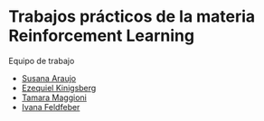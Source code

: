 # Trabajos prácticos de la materia Reinforcement Learning

Equipo de trabajo
- [Susana Araujo](github.com/suaraujo)
- [Ezequiel Kinigsberg](github.com/ezekini)
- [Tamara Maggioni](github.com/tamaramaggioni)
- [Ivana Feldfeber](github.com/ivanafeldfeber)

